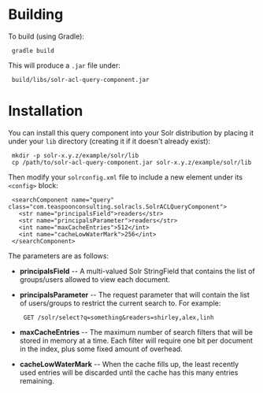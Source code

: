 # Building

To build (using Gradle):

     gradle build

This will produce a `.jar` file under:

     build/libs/solr-acl-query-component.jar 


# Installation

You can install this query component into your Solr distribution by
placing it under your `lib` directory (creating it if it doesn't
already exist):

     mkdir -p solr-x.y.z/example/solr/lib
     cp /path/to/solr-acl-query-component.jar solr-x.y.z/example/solr/lib

Then modify your `solrconfig.xml` file to include a new element under
its `<config>` block:

     <searchComponent name="query" class="com.teaspoonconsulting.solracls.SolrACLQueryComponent">
       <str name="principalsField">readers</str>
       <str name="principalsParameter">readers</str>
       <int name="maxCacheEntries">512</int>
       <int name="cacheLowWaterMark">256</int>
     </searchComponent>

The parameters are as follows:

  * **principalsField** -- A multi-valued Solr StringField that contains the list of groups/users allowed to view each document. 

  * **principalsParameter** -- The request parameter that will contain
    the list of users/groups to restrict the current search to.  For
    example:

         GET /solr/select?q=something&readers=shirley,alex,linh
    
  * **maxCacheEntries** -- The maximum number of search filters that
    will be stored in memory at a time.  Each filter will require one
    bit per document in the index, plus some fixed amount of overhead.

  * **cacheLowWaterMark** -- When the cache fills up, the
    least recently used entries will be discarded until the cache has
    this many entries remaining.
